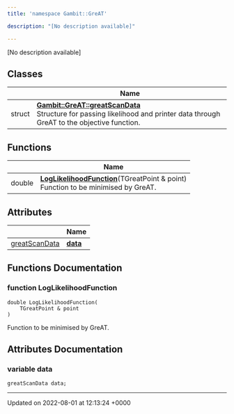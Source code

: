 ```yaml
---
title: 'namespace Gambit::GreAT'

description: "[No description available]"

---
```







[No description available]

## Classes

|                | Name           |
| -------------- | -------------- |
| struct | **[Gambit::GreAT::greatScanData](/documentation/code/classes/structgambit_1_1great_1_1greatscandata/)** <br>Structure for passing likelihood and printer data through GreAT to the objective function.  |

## Functions

|                | Name           |
| -------------- | -------------- |
| double | **[LogLikelihoodFunction](/documentation/code/namespaces/namespacegambit_1_1great/#function-loglikelihoodfunction)**(TGreatPoint & point)<br>Function to be minimised by GreAT.  |

## Attributes

|                | Name           |
| -------------- | -------------- |
| [greatScanData](/documentation/code/classes/structgambit_1_1great_1_1greatscandata/) | **[data](/documentation/code/namespaces/namespacegambit_1_1great/#variable-data)**  |


## Functions Documentation

### function LogLikelihoodFunction

```
double LogLikelihoodFunction(
    TGreatPoint & point
)
```

Function to be minimised by GreAT. 


## Attributes Documentation

### variable data

```
greatScanData data;
```





-------------------------------

Updated on 2022-08-01 at 12:13:24 +0000